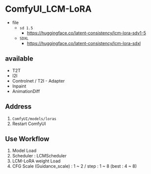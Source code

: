 # ComfyUI_LCM-LoRA

- file
  - `sd 1.5`
    - https://huggingface.co/latent-consistency/lcm-lora-sdv1-5
  - `SDXL`
    - https://huggingface.co/latent-consistency/lcm-lora-sdxl


## available
- T2T
- I2I
- Controlnet / T2I - Adapter
- Inpaint
- AnimationDiff

## Address
1. `ComfyUI/models/loras`
2. Restart ComfyUI

## Use Workflow
1. Model Load
2. Scheduler : LCMScheduler
3. LCM-LoRA weight Load
4. CFG Scale (Guidance_scale) : 1 ~ 2 / step : 1 ~ 8 (best : 4 ~ 8)
